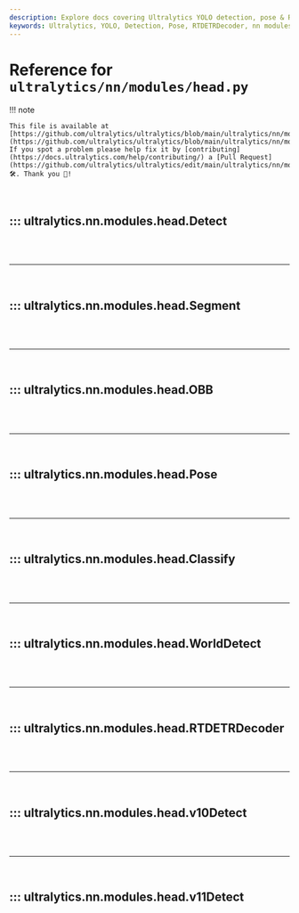 ```yaml
---
description: Explore docs covering Ultralytics YOLO detection, pose & RTDETRDecoder. Comprehensive guides to help you understand Ultralytics nn modules.
keywords: Ultralytics, YOLO, Detection, Pose, RTDETRDecoder, nn modules, guides
---
```


# Reference for `ultralytics/nn/modules/head.py`

!!! note

    This file is available at [https://github.com/ultralytics/ultralytics/blob/main/ultralytics/nn/modules/head.py](https://github.com/ultralytics/ultralytics/blob/main/ultralytics/nn/modules/head.py). If you spot a problem please help fix it by [contributing](https://docs.ultralytics.com/help/contributing/) a [Pull Request](https://github.com/ultralytics/ultralytics/edit/main/ultralytics/nn/modules/head.py) 🛠️. Thank you 🙏!

<br>

## ::: ultralytics.nn.modules.head.Detect

<br><br><hr><br>

## ::: ultralytics.nn.modules.head.Segment

<br><br><hr><br>

## ::: ultralytics.nn.modules.head.OBB

<br><br><hr><br>

## ::: ultralytics.nn.modules.head.Pose

<br><br><hr><br>

## ::: ultralytics.nn.modules.head.Classify

<br><br><hr><br>

## ::: ultralytics.nn.modules.head.WorldDetect

<br><br><hr><br>

## ::: ultralytics.nn.modules.head.RTDETRDecoder

<br><br><hr><br>

## ::: ultralytics.nn.modules.head.v10Detect

<br><br><hr><br>

## ::: ultralytics.nn.modules.head.v11Detect

<br><br>
